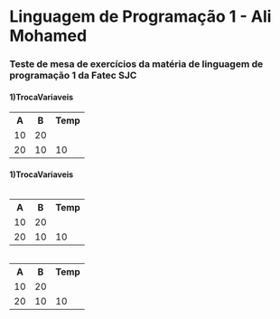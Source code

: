 <h1>Linguagem de Programação 1 - Ali Mohamed</h1>
<h3>Teste de mesa de exercícios da matéria de linguagem de programação 1 da Fatec SJC</h3>

<h4>1)TrocaVariaveis</h4>
<table>
    <tr>
        <th>A</th>
        <th>B</th>
        <th>Temp</th>
    </tr>
    <tr>
        <td>10</td>
        <td>20</td>
        <td></td>
    </tr>
    <tr>
        <td>20</td>
        <td>10</td>
        <td>10</td>
    </tr>
</table>

<h4>1)TrocaVariaveis</h4>
<div Style="display: flex; flex-direction: row; flex-wrap: wrap;">
<table>
    <tr>
        <th>A</th>
        <th>B</th>
        <th>Temp</th>
    </tr>
    <tr>
        <td>10</td>
        <td>20</td>
        <td></td>
    </tr>
    <tr>
        <td>20</td>
        <td>10</td>
        <td>10</td>
    </tr>
</table>
    <table>
    <tr>
        <th>A</th>
        <th>B</th>
        <th>Temp</th>
    </tr>
    <tr>
        <td>10</td>
        <td>20</td>
        <td></td>
    </tr>
    <tr>
        <td>20</td>
        <td>10</td>
        <td>10</td>
    </tr>
</table>
</div>

